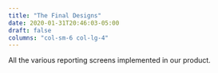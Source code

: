 ```yaml
---
title: "The Final Designs"
date: 2020-01-31T20:46:03-05:00
draft: false
columns: "col-sm-6 col-lg-4"
---
```

All the various reporting screens implemented in our product.